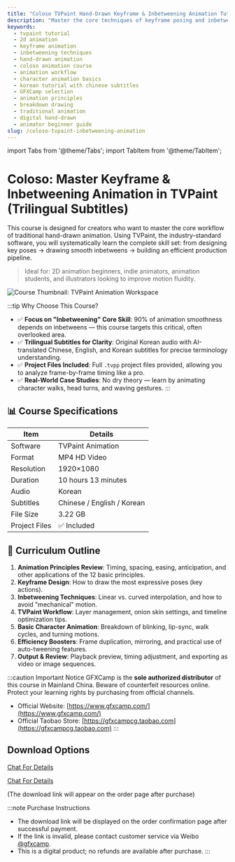 ```yaml
---
title: "Coloso TVPaint Hand-Drawn Keyframe & Inbetweening Animation Tutorial (Chinese/English/Korean Subtitles)"
description: "Master the core techniques of keyframe posing and inbetweening in TVPaint. This 10-hour Korean course, featuring AI-translated trilingual subtitles and project files, is perfect for beginners and intermediate 2D animators."
keywords:
  - tvpaint tutorial
  - 2d animation
  - keyframe animation
  - inbetweening techniques
  - hand-drawn animation
  - coloso animation course
  - animation workflow
  - character animation basics
  - korean tutorial with chinese subtitles
  - GFXCamp selection
  - animation principles
  - breakdown drawing
  - traditional animation
  - digital hand-drawn
  - animator beginner guide
slug: /coloso-tvpaint-inbetweening-animation
---
```


import Tabs from '@theme/Tabs';
import TabItem from '@theme/TabItem';

# Coloso: Master Keyframe & Inbetweening Animation in TVPaint (Trilingual Subtitles)

This course is designed for creators who want to master the core workflow of traditional hand-drawn animation. Using TVPaint, the industry-standard software, you will systematically learn the complete skill set: from designing key poses → drawing smooth inbetweens → building an efficient production pipeline.

> Ideal for: 2D animation beginners, indie animators, animation students, and illustrators looking to improve motion fluidity.

![Course Thumbnail: TVPaint Animation Workspace](https://www.gfxcamp.com/wp-content/uploads/2025/09/Intro-to-Inbetweening-Animations-Practical-Skills.jpg)

:::tip Why Choose This Course?
- ✅ **Focus on "Inbetweening" Core Skill**: 90% of animation smoothness depends on inbetweens — this course targets this critical, often overlooked area.
- ✅ **Trilingual Subtitles for Clarity**: Original Korean audio with AI-translated Chinese, English, and Korean subtitles for precise terminology understanding.
- ✅ **Project Files Included**: Full `.tvpp` project files provided, allowing you to analyze frame-by-frame timing like a pro.
- ✅ **Real-World Case Studies**: No dry theory — learn by animating character walks, head turns, and waving gestures.
:::

## 📊 Course Specifications

| Item          | Details                       |
|---------------|-------------------------------|
| Software      | TVPaint Animation             |
| Format        | MP4 HD Video                  |
| Resolution    | 1920×1080                     |
| Duration      | 10 hours 13 minutes           |
| Audio         | Korean                        |
| Subtitles     | Chinese / English / Korean    |
| File Size     | 3.22 GB                       |
| Project Files | ✅ Included                   |

## 🎯 Curriculum Outline

1. **Animation Principles Review**: Timing, spacing, easing, anticipation, and other applications of the 12 basic principles.
2. **Keyframe Design**: How to draw the most expressive poses (key actions).
3. **Inbetweening Techniques**: Linear vs. curved interpolation, and how to avoid "mechanical" motion.
4. **TVPaint Workflow**: Layer management, onion skin settings, and timeline optimization tips.
5. **Basic Character Animation**: Breakdown of blinking, lip-sync, walk cycles, and turning motions.
6. **Efficiency Boosters**: Frame duplication, mirroring, and practical use of auto-tweening features.
7. **Output & Review**: Playback preview, timing adjustment, and exporting as video or image sequences.

:::caution Important Notice
GFXCamp is the **sole authorized distributor** of this course in Mainland China. Beware of counterfeit resources online. Protect your learning rights by purchasing from official channels.

- Official Website: [https://www.gfxcamp.com/](https://www.gfxcamp.com/)
- Official Taobao Store: [https://gfxcampcg.taobao.com](https://gfxcampcg.taobao.com)
:::

## Download Options

<Tabs>
<TabItem value="Chat" label="Chat With US" default>

[Chat For Details](https://wa.me/8613237610083)

</TabItem>
<TabItem value="direct" label="Quick Purchase">

[Chat For Details](https://wa.me/8613237610083)

(The download link will appear on the order page after purchase)

</TabItem>
</Tabs>

:::note Purchase Instructions
- The download link will be displayed on the order confirmation page after successful payment.
- If the link is invalid, please contact customer service via Weibo [@gfxcamp](http://weibo.com/gfxcamp).
- This is a digital product; no refunds are available after purchase.
:::